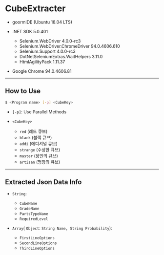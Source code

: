 CubeExtracter
==============
- goormIDE (Ubuntu 18.04 LTS)

- .NET SDK 5.0.401
  - Selenium.WebDriver                    4.0.0-rc3
  - Selenium.WebDriver.ChromeDriver       94.0.4606.610
  - Selenium.Support                      4.0.0-rc3
  - DotNetSeleniumExtras.WaitHelpers      3.11.0
  - HtmlAgilityPack                       1.11.37

- Google Chrome 94.0.4606.81

- - -
## How to Use
```bash
$ <Program name> [-p] <CubeKey>
```

- `[-p]`: Use Parallel Methods
 
- `<CubeKey>`
  - `red` (레드 큐브)
  - `black` (블랙 큐브)
  - `addi` (에디셔널 큐브)
  - `strange` (수상한 큐브)
  - `master` (장인의 큐브)
  - `artisan` (명장의 큐브)

- - -
## Extracted Json Data Info
 - `String`:
   - `CubeName`
   - `GradeName`
   - `PartsTypeName`
   - `RequiredLevel`
 
 - `Array`( `Object`: `String Name, String Probability`):	
   - `FirstLineOptions`
   - `SecondLineOptions`
   - `ThirdLineOptions`

